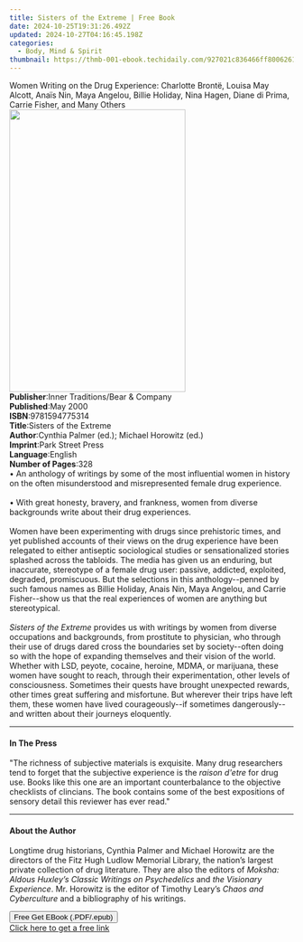 ```yaml
---
title: Sisters of the Extreme | Free Book
date: 2024-10-25T19:31:26.492Z
updated: 2024-10-27T04:16:45.198Z
categories:
  - Body, Mind & Spirit
thumbnail: https://thmb-001-ebook.techidaily.com/927021c836466ff8006261a338bb3164bfea2e64f07fd01a3fc6d863c53bd17a.jpg
---
```

<main id="book-container">
  <div class="flex flex-col">
    <div class="book-brief flex-1 py-6 px-4 sm:p-6 md:py-10 md:px-8">
      <!-- brief-->
      <div class="book-brief-main">
        Women Writing on the Drug Experience: Charlotte Brontë, Louisa May
        Alcott, Anaïs Nin, Maya Angelou, Billie Holiday, Nina Hagen, Diane di
        Prima, Carrie Fisher, and Many Others
      </div>
    </div>
    <div
      class="book-meta-info flex-1 grid gap-4 col-start-1 col-end-3 row-start-1 sm:mb-6 sm:grid-cols-4 lg:gap-6 lg:col-start-2 lg:row-end-6 lg:row-span-6 lg:mb-0"
    >
      <div
        class="book-meta-info-left place-content-center mt-4 p-4 text-sm leading-6 col-start-2 col-span-2 dark:text-slate-400"
      >
        <img
          class="w-full h-500 object-cover rounded-lg sm:h-255 sm:col-span-2 lg:col-span-full"
          src="https://img-001-ebook.techidaily.com/fb11c0cee7df0c52f4a5bd068a78d25a31da7f22f57817c8d721d5ae4238f950.jpg"
          alt=""
          width="312"
          height="500"
        />
      </div>
      <div
        class="book-meta-info-right mt-2 col-start-1 row-start-2 col-span-3 self-center"
      >
        <!-- meta data  -->
        <div class="flex flex-col px-4 md:px-8">
          <div class="flex-1">
            <strong>Publisher</strong>:<span class="px-2"
              >Inner Traditions/Bear &amp; Company</span
            >
          </div>
          <div class="flex-1">
            <strong>Published</strong>:<span class="px-2">May 2000</span>
          </div>
          <div class="flex-1">
            <strong>ISBN</strong>:<span class="px-2">9781594775314</span>
          </div>
          <div class="flex-1">
            <strong>Title</strong>:<span class="px-2"
              >Sisters of the Extreme</span
            >
          </div>
          <div class="flex-1">
            <strong>Author</strong>:<span class="px-2"
              >Cynthia Palmer (ed.); Michael Horowitz (ed.)</span
            >
          </div>
          <div class="flex-1">
            <strong>Imprint</strong>:<span class="px-2">Park Street Press</span>
          </div>
          <div class="flex-1">
            <strong>Language</strong>:<span class="px-2">English</span>
          </div>
          <div class="flex-1">
            <strong>Number of Pages</strong>:<span class="px-2">328</span>
          </div>
        </div>
      </div>
    </div>
    <div class="book-description flex-1 py-6 px-4 sm:p-6 md:py-10 md:px-8">
      <div class="book-description-main">
        <div accordion-content="" id="description">
          • An anthology of writings by some of the most influential women in
          history on the often misunderstood and misrepresented female drug
          experience.<br /><br />• With great honesty, bravery, and frankness,
          women from diverse backgrounds write about their drug experiences.<br /><br />Women
          have been experimenting with drugs since prehistoric times, and yet
          published accounts of their views on the drug experience have been
          relegated to either antiseptic sociological studies or sensationalized
          stories splashed across the tabloids. The media has given us an
          enduring, but inaccurate, stereotype of a female drug user: passive,
          addicted, exploited, degraded, promiscuous. But the selections in this
          anthology--penned by such famous names as Billie Holiday, Anais Nin,
          Maya Angelou, and Carrie Fisher--show us that the real experiences of
          women are anything but stereotypical. <br /><br /><i
            >Sisters of the Extreme</i
          >
          provides us with writings by women from diverse occupations and
          backgrounds, from prostitute to physician, who through their use of
          drugs dared cross the boundaries set by society--often doing so with
          the hope of expanding themselves and their vision of the world.
          Whether with LSD, peyote, cocaine, heroine, MDMA, or marijuana, these
          women have sought to reach, through their experimentation, other
          levels of consciousness. Sometimes their quests have brought
          unexpected rewards, other times great suffering and misfortune. But
          wherever their trips have left them, these women have lived
          courageously--if sometimes dangerously--and written about their
          journeys eloquently.
        </div>
        <div class="accordion-fader"></div>
      </div>
    </div>
    <div class="book-excerpts flex-1 py-6 px-4 sm:p-6 md:py-10 md:px-8">
      <!-- excerpts-->
      <div class="book-excerpts-main">
        <hr />
        <h4 class="placeholder placeholder-heading">
          <span>In The Press</span>
        </h4>
        <p>
          "The richness of subjective materials is exquisite. Many drug
          researchers tend to forget that the subjective experience is the
          <i>raison d'etre</i> for drug use. Books like this one are an
          important counterbalance to the objective checklists of clincians. The
          book contains some of the best expositions of sensory detail this
          reviewer has ever read."
        </p>
      </div>
    </div>
    <div class="book-about-author flex-1 py-6 px-4 sm:p-6 md:py-10 md:px-8">
      <!-- about author-->
      <div class="book-main-author-main">
        <hr />
        <h4 class="placeholder placeholder-heading">
          <span>About the Author</span>
        </h4>
        <p>
          Longtime drug historians, Cynthia Palmer and Michael Horowitz are the
          directors of the Fitz Hugh Ludlow Memorial Library, the nation’s
          largest private collection of drug literature. They are also the
          editors of
          <i>Moksha: Aldous Huxley’s Classic Writings on Psychedelics</i> and
          <i>the Visionary Experience</i>. Mr. Horowitz is the editor of Timothy
          Leary’s <i>Chaos and Cyberculture</i> and a bibliography of his
          writings.
        </p>
      </div>
    </div>
    <div class="book-free-get flex-1 py-6 px-4 sm:p-6 md:py-10 md:px-8">
      <button
        id="btn-free-get"
        class="bg-blue-500 hover:bg-blue-700 text-white font-bold py-2 px-4 rounded"
      >
        Free Get EBook (.PDF/.epub)
      </button>
      <div id="countdown-display" class="px-2 text-lg mt-2"></div>
      <a
        id="free-link"
        class="hidden bg-blue-500 hover:bg-blue-700 text-white font-bold py-2 px-4 rounded"
        href="https://www.ebooks.com/en-us/book/95783010/sisters-of-the-extreme/cynthia-palmer/"
        target="_blank"
        >Click here to get a free link</a
      >
    </div>
    <script>
      let countdownTime = 0;
      let countdownInterval = null;
      document
        .getElementById('btn-free-get')
        .addEventListener('click', startCountdown);
      function startCountdown() {
        countdownTime = new Date().getTime() + 60000 * 3;
        countdownInterval = setInterval(updateCountdown, 1000);
        document.getElementById('btn-free-get').disabled = true;
        document
          .getElementById('btn-free-get')
          .classList.add('bg-gray-500', 'cursor-not-allowed');
      }
      function updateCountdown() {
        let currentTime = new Date().getTime();
        let timeLeft = countdownTime - currentTime;
        let secondsLeft = Math.floor(timeLeft / 1000);
        document.getElementById('countdown-display').innerHTML =
          `Remaining time: ${secondsLeft} seconds.`;
        if (secondsLeft <= 0) {
          clearInterval(countdownInterval);
          document.getElementById('btn-free-get').classList.add('hidden');
          document.getElementById('free-link').classList.remove('hidden');
          document.getElementById('countdown-display').innerHTML = '';
        }
      }
    </script>
  </div>
</main>

<ins class="adsbygoogle"
      style="display:block"
      data-ad-client="ca-pub-7571918770474297"
      data-ad-slot="8358498916"
      data-ad-format="auto"
      data-full-width-responsive="true"></ins>
    